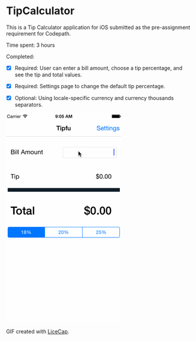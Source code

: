 # TipCalculator

This is a Tip Calculator application for iOS submitted as the pre-assignment requirement for Codepath.

Time spent: 3 hours

Completed:

* [x] Required: User can enter a bill amount, choose a tip percentage, and see the tip and total values.
* [x] Required: Settings page to change the default tip percentage.
* [x] Optional: Using locale-specific currency and currency thousands separators.


![GIF Walkthrough](tip_calculator_demo.gif)

GIF created with [LiceCap](http://www.cockos.com/licecap/).
